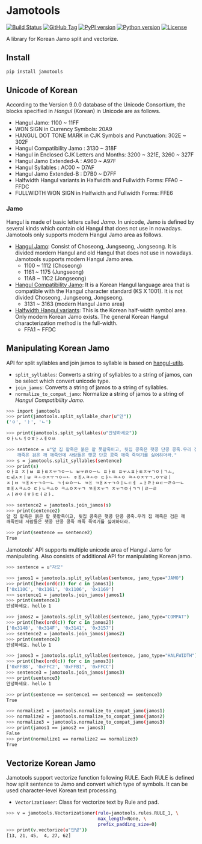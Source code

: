 # Jamotools

[![Build Status](https://travis-ci.org/HaebinShin/jamotools.svg?branch=master)](https://travis-ci.org/HaebinShin/jamotools)
[![GitHub Tag](https://img.shields.io/github/tag/HaebinShin/jamotools.svg?label=github+tag)](https://github.com/HaebinShin/jamotools/tags)
[![PyPI version](https://img.shields.io/pypi/v/jamotools.svg)](https://pypi.python.org/pypi/jamotools/)
[![Python version](https://img.shields.io/pypi/pyversions/jamotools.svg)](https://pypi.python.org/pypi/jamotools/)
[![License](https://img.shields.io/pypi/l/jamotools.svg)](https://github.com/HaebinShin/jamotools/blob/master/LICENSE)


A library for Korean Jamo split and vectorize.

## Install
```sh
pip install jamotools
```

## Unicode of Korean

According to the Version 9.0.0 database of the Unicode Consortium, the blocks specified in *Hangul* (Korean) in Unicode are as follows.

- Hangul Jamo: 1100 ~ 11FF
- WON SIGN in Currency Symbols: 20A9
- HANGUL DOT TONE MARK in CJK Symbols and Punctuation: 302E ~ 302F
- Hangul Compatibility Jamo : 3130 ~ 318F
- Hangul in Enclosed CJK Letters and Months: 3200 ~ 321E, 3260 ~ 327F
- Hangul Jamo Extended-A : A960 ~ A97F
- Hangul Syllables : AC00 ~ D7AF
- Hangul Jamo Extended-B : D7B0 ~ D7FF
- Halfwidth Hangul variants in Halfwidth and Fullwidth Forms: FFA0 ~ FFDC
- FULLWIDTH WON SIGN in Halfwidth and Fullwidth Forms: FFE6

### Jamo
Hangul is made of basic letters called *Jamo*. In unicode, Jamo is defined by several kinds which contain old Hangul that does not use in nowadays. Jamotools only supports modern Hangul Jamo area as follows.

- [Hangul Jamo][jamo_unicode]: Consist of Choseong, Jungseong, Jongseong. It is divided mordern Hangul and old Hangul that does not use in nowadays. Jamotools supports modern Hangul Jamo area.
    - 1100 ~ 1112 (Choseong)
    - 1161 ~ 1175 (Jungseong)
    - 11A8 ~ 11C2 (Jongseong)
- [Hangul Compatibility Jamo][compat_unicode]: It is a Korean Hangul language area that is compatible with the Hangul character standard (KS X 1001). It is not divided Choseong, Jungseong, Jongseong.
    - 3131 ~ 3163 (modern Hangul Jamo area)
- [Halfwidth Hangul variants][halfwidth_unicode]: This is the Korean half-width symbol area. Only modern Korean Jamo exists. The general Korean Hangul characterization method is the full-width.
    - FFA1 ~ FFDC


## Manipulating Korean Jamo
API for split syllables and join jamos to syllable is based on [hangul-utils][hangul_utils_apis]. 

 - `split_syllables`: Converts a string of syllables to a string of jamos, can be select which convert unicode type.
 - `join_jamos`: Converts a string of jamos to a string of syllables.
 - `normalize_to_compat_jamo`: Normalize a string of jamos to a string of *Hangul Compatibility Jamo*.

```sh
>>> import jamotools
>>> print(jamotools.split_syllable_char(u"안"))
('ㅇ', 'ㅏ', 'ㄴ')

>>> print(jamotools.split_syllables(u"안녕하세요"))
ㅇㅏㄴㄴㅕㅇㅎㅏㅅㅔㅇㅛ

>>> sentence = u"앞 집 팥죽은 붉은 팥 풋팥죽이고, 뒷집 콩죽은 햇콩 단콩 콩죽.우리 집
    깨죽은 검은 깨 깨죽인데 사람들은 햇콩 단콩 콩죽 깨죽 죽먹기를 싫어하더라."
>>> s = jamotools.split_syllables(sentence)
>>> print(s)
ㅇㅏㅍ ㅈㅣㅂ ㅍㅏㅌㅈㅜㄱㅇㅡㄴ ㅂㅜㄺㅇㅡㄴ ㅍㅏㅌ ㅍㅜㅅㅍㅏㅌㅈㅜㄱㅇㅣㄱㅗ,
ㄷㅟㅅㅈㅣㅂ ㅋㅗㅇㅈㅜㄱㅇㅡㄴ ㅎㅐㅅㅋㅗㅇ ㄷㅏㄴㅋㅗㅇ ㅋㅗㅇㅈㅜㄱ.ㅇㅜㄹㅣ
ㅈㅣㅂ ㄲㅐㅈㅜㄱㅇㅡㄴ ㄱㅓㅁㅇㅡㄴ ㄲㅐ ㄲㅐㅈㅜㄱㅇㅣㄴㄷㅔ ㅅㅏㄹㅏㅁㄷㅡㄹㅇㅡㄴ
ㅎㅐㅅㅋㅗㅇ ㄷㅏㄴㅋㅗㅇ ㅋㅗㅇㅈㅜㄱ ㄲㅐㅈㅜㄱ ㅈㅜㄱㅁㅓㄱㄱㅣㄹㅡㄹ
ㅅㅣㅀㅇㅓㅎㅏㄷㅓㄹㅏ.

>>> sentence2 = jamotools.join_jamos(s)
>>> print(sentence2)
앞 집 팥죽은 붉은 팥 풋팥죽이고, 뒷집 콩죽은 햇콩 단콩 콩죽.우리 집 깨죽은 검은 깨
깨죽인데 사람들은 햇콩 단콩 콩죽 깨죽 죽먹기를 싫어하더라.

>>> print(sentence == sentence2)
True
```

Jamotools' API supports multiple unicode area of Hangul Jamo for manipulating. Also consists of additional API for manipulating Korean jamo.

```sh
>>> sentence = u"자모"

>>> jamos1 = jamotools.split_syllables(sentence, jamo_type="JAMO")
>>> print([hex(ord(c)) for c in jamos1])
['0x110C', '0x1161', '0x1106', '0x1169']
>>> sentence1 = jamotools.join_jamos(jamos1)
>>> print(sentence1)
안녕하세요. hello 1

>>> jamos2 = jamotools.split_syllables(sentence, jamo_type="COMPAT")
>>> print([hex(ord(c)) for c in jamos2])
['0x3148', '0x314F', '0x3141', '0x3157']
>>> sentence2 = jamotools.join_jamos(jamos2)
>>> print(sentence2)
안녕하세요. hello 1

>>> jamos3 = jamotools.split_syllables(sentence, jamo_type="HALFWIDTH")
>>> print([hex(ord(c)) for c in jamos3])
['0xFFB8', '0xFFC2', '0xFFB1', '0xFFCC']
>>> sentence3 = jamotools.join_jamos(jamos3)
>>> print(sentence3)
안녕하세요. hello 1

>>> print(sentence == sentence1 == sentence2 == sentence3)
True

>>> normalize1 = jamotools.normalize_to_compat_jamo(jamos1)
>>> normalize2 = jamotools.normalize_to_compat_jamo(jamos2)
>>> normalize3 = jamotools.normalize_to_compat_jamo(jamos3)
>>> print(jamos1 == jamos2 == jamos3)
False
>>> print(normalize1 == normalize2 == normalize3)
True
```

## Vectorize Korean Jamo
Jamotools support vectorize function following RULE. Each RULE is defined how split sentence to Jamo and convert which type of symbols. It can be used character-level Korean text processing.

- `Vectorizationer`: Class for vectorize text by Rule and pad.

```sh
>>> v = jamotools.Vectorizationer(rule=jamotools.rules.RULE_1, \
                                  max_length=None, \
                                  prefix_padding_size=0)
>>> print(v.vectorize(u"안녕"))
[13, 21, 45,  4, 27, 62]
```


[jamo_unicode]: http://unicode.org/charts/PDF/U1100.pdf
[compat_unicode]: http://unicode.org/charts/PDF/U3130.pdf
[halfwidth_unicode]: http://unicode.org/charts/PDF/UFF00.pdf
[hangul_utils_apis]: https://github.com/kaniblu/hangul-utils/blob/master/README.md#manipulating-korean-characters